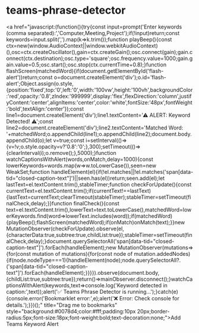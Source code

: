 # teams-phrase-detector

<a href="javascript:(function(){try{const input=prompt('Enter keywords (comma separated):','Computer,Meeting,Project');if(!input)return;const keywords=input.split(',').map(k=>k.trim());function playBeep(){const ctx=new(window.AudioContext||window.webkitAudioContext)(),osc=ctx.createOscillator(),gain=ctx.createGain();osc.connect(gain);gain.connect(ctx.destination);osc.type='square';osc.frequency.value=1000;gain.gain.value=0.5;osc.start();osc.stop(ctx.currentTime+0.8);}function flashScreen(matchedWord){if(document.getElementById('flash-alert'))return;const o=document.createElement('div');o.id='flash-alert';Object.assign(o.style,{position:'fixed',top:'0',left:'0',width:'100vw',height:'100vh',backgroundColor:'red',opacity:'0.8',zIndex:'999999',display:'flex',flexDirection:'column',justifyContent:'center',alignItems:'center',color:'white',fontSize:'48px',fontWeight:'bold',textAlign:'center'});const line1=document.createElement('div');line1.textContent='⚠ ALERT: Keyword Detected! ⚠';const line2=document.createElement('div');line2.textContent='Matched Word: '+matchedWord;o.appendChild(line1);o.appendChild(line2);document.body.appendChild(o);let v=true;const i=setInterval(()=>{v=!v;o.style.opacity=v?'0.8':'0';},300);setTimeout(()=>{clearInterval(i);o.remove();},5000);}function watchCaptionsWithAlert(words,onMatch,delay=1000){const lowerKeywords=words.map(w=>w.toLowerCase()),seen=new WeakSet;function handleElement(el){if(!el.matches||!el.matches('span[data-tid=\"closed-caption-text\"]')||seen.has(el))return;seen.add(el);let lastText=el.textContent.trim(),stableTimer;function checkForUpdate(){const currentText=el.textContent.trim();if(currentText!==lastText){lastText=currentText;clearTimeout(stableTimer);stableTimer=setTimeout(finalCheck,delay);}}function finalCheck(){const text=el.textContent.trim(),lowerText=text.toLowerCase(),matchedWord=lowerKeywords.find(word=>lowerText.includes(word));if(matchedWord){playBeep();flashScreen(matchedWord);if(onMatch)onMatch(text);}}new MutationObserver(checkForUpdate).observe(el,{characterData:true,subtree:true,childList:true});stableTimer=setTimeout(finalCheck,delay);}document.querySelectorAll('span[data-tid=\"closed-caption-text\"]').forEach(handleElement);new MutationObserver(mutations=>{for(const mutation of mutations){for(const node of mutation.addedNodes){if(node.nodeType===1){handleElement(node);node.querySelectorAll?.('span[data-tid=\"closed-caption-text\"]').forEach(handleElement);}}}}).observe(document.body,{childList:true,subtree:true});return()=>mainObserver.disconnect();}watchCaptionsWithAlert(keywords,text=>console.log('Keyword detected in caption:',text));alert('✅ Teams Phrase Detector is running...');}catch(e){console.error('Bookmarklet error:',e);alert('❌ Error: Check console for details.');}})();" title="Drag me to bookmarks" style="background:#0078d4;color:#fff;padding:10px 20px;border-radius:5px;font-size:18px;font-weight:bold;text-decoration:none;">Add Teams Keyword Alert</a>
